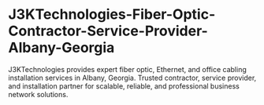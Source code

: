 # J3KTechnologies-Fiber-Optic-Contractor-Service-Provider-Albany-Georgia
J3KTechnologies provides expert fiber optic, Ethernet, and office cabling installation services in Albany, Georgia. Trusted contractor, service provider, and installation partner for scalable, reliable, and professional business network solutions.

